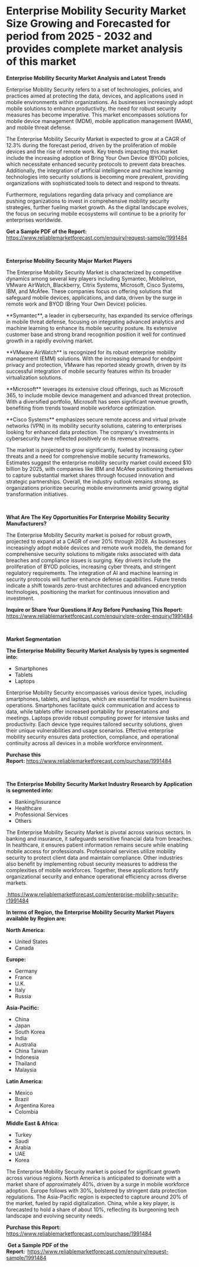 <p><h1>Enterprise Mobility Security Market Size Growing and Forecasted for period from 2025 - 2032 and provides complete market analysis of this market</h1></p><p><strong>Enterprise Mobility Security Market Analysis and Latest Trends</strong></p>
<p><p>Enterprise Mobility Security refers to a set of technologies, policies, and practices aimed at protecting the data, devices, and applications used in mobile environments within organizations. As businesses increasingly adopt mobile solutions to enhance productivity, the need for robust security measures has become imperative. This market encompasses solutions for mobile device management (MDM), mobile application management (MAM), and mobile threat defense.</p><p>The Enterprise Mobility Security Market is expected to grow at a CAGR of 12.3% during the forecast period, driven by the proliferation of mobile devices and the rise of remote work. Key trends impacting this market include the increasing adoption of Bring Your Own Device (BYOD) policies, which necessitate enhanced security protocols to prevent data breaches. Additionally, the integration of artificial intelligence and machine learning technologies into security solutions is becoming more prevalent, providing organizations with sophisticated tools to detect and respond to threats.</p><p>Furthermore, regulations regarding data privacy and compliance are pushing organizations to invest in comprehensive mobility security strategies, further fueling market growth. As the digital landscape evolves, the focus on securing mobile ecosystems will continue to be a priority for enterprises worldwide.</p></p>
<p><strong>Get a Sample PDF of the Report:&nbsp;</strong> <a href="https://www.reliablemarketforecast.com/enquiry/request-sample/1991484?utm_campaign=3013&utm_medium=2&utm_source=Github&utm_content=ia&utm_term=19042025&utm_id=enterprise-mobility-security">https://www.reliablemarketforecast.com/enquiry/request-sample/1991484</a></p>
<p>&nbsp;</p>
<p><strong>Enterprise Mobility Security Major Market Players</strong></p>
<p><p>The Enterprise Mobility Security Market is characterized by competitive dynamics among several key players including Symantec, MobileIron, VMware AirWatch, Blackberry, Citrix Systems, Microsoft, Cisco Systems, IBM, and McAfee. These companies focus on offering solutions that safeguard mobile devices, applications, and data, driven by the surge in remote work and BYOD (Bring Your Own Device) policies.</p><p>**Symantec**, a leader in cybersecurity, has expanded its service offerings in mobile threat defense, focusing on integrating advanced analytics and machine learning to enhance its mobile security posture. Its extensive customer base and strong brand recognition position it well for continued growth in a rapidly evolving market.</p><p>**VMware AirWatch** is recognized for its robust enterprise mobility management (EMM) solutions. With the increasing demand for endpoint privacy and protection, VMware has reported steady growth, driven by its successful integration of mobile security features within its broader virtualization solutions.</p><p>**Microsoft** leverages its extensive cloud offerings, such as Microsoft 365, to include mobile device management and advanced threat protection. With a diversified portfolio, Microsoft has seen significant revenue growth, benefiting from trends toward mobile workforce optimization. </p><p>**Cisco Systems** emphasizes secure remote access and virtual private networks (VPN) in its mobility security solutions, catering to enterprises looking for enhanced data protection. The company's investments in cybersecurity have reflected positively on its revenue streams.</p><p>The market is projected to grow significantly, fueled by increasing cyber threats and a need for comprehensive mobile security frameworks. Estimates suggest the enterprise mobility security market could exceed $10 billion by 2025, with companies like IBM and McAfee positioning themselves to capture substantial market shares through focused innovation and strategic partnerships. Overall, the industry outlook remains strong, as organizations prioritize securing mobile environments amid growing digital transformation initiatives.</p></p>
<p>&nbsp;</p>
<p><strong>What Are The Key Opportunities For Enterprise Mobility Security Manufacturers?</strong></p>
<p><p>The Enterprise Mobility Security market is poised for robust growth, projected to expand at a CAGR of over 20% through 2028. As businesses increasingly adopt mobile devices and remote work models, the demand for comprehensive security solutions to mitigate risks associated with data breaches and compliance issues is surging. Key drivers include the proliferation of BYOD policies, increasing cyber threats, and stringent regulatory requirements. The integration of AI and machine learning in security protocols will further enhance defense capabilities. Future trends indicate a shift towards zero-trust architectures and advanced encryption technologies, positioning the market for continuous innovation and investment.</p></p>
<p><strong>Inquire or Share Your Questions If Any Before Purchasing This Report:</strong> <a href="https://www.reliablemarketforecast.com/enquiry/pre-order-enquiry/1991484?utm_campaign=3013&utm_medium=2&utm_source=Github&utm_content=ia&utm_term=19042025&utm_id=enterprise-mobility-security">https://www.reliablemarketforecast.com/enquiry/pre-order-enquiry/1991484</a></p>
<p>&nbsp;</p>
<p><strong>Market Segmentation</strong></p>
<p><strong>The Enterprise Mobility Security Market Analysis by types is segmented into:</strong></p>
<p><ul><li>Smartphones</li><li>Tablets</li><li>Laptops</li></ul></p>
<p><p>Enterprise Mobility Security encompasses various device types, including smartphones, tablets, and laptops, which are essential for modern business operations. Smartphones facilitate quick communication and access to data, while tablets offer increased portability for presentations and meetings. Laptops provide robust computing power for intensive tasks and productivity. Each device type requires tailored security solutions, given their unique vulnerabilities and usage scenarios. Effective enterprise mobility security ensures data protection, compliance, and operational continuity across all devices in a mobile workforce environment.</p></p>
<p><strong>Purchase this Report:&nbsp;</strong><a href="https://www.reliablemarketforecast.com/purchase/1991484?utm_campaign=3013&utm_medium=2&utm_source=Github&utm_content=ia&utm_term=19042025&utm_id=enterprise-mobility-security">https://www.reliablemarketforecast.com/purchase/1991484</a></p>
<p>&nbsp;</p>
<p><strong>The Enterprise Mobility Security Market Industry Research by Application is segmented into:</strong></p>
<p><ul><li>Banking/Insurance</li><li>Healthcare</li><li>Professional Services</li><li>Others</li></ul></p>
<p><p>The Enterprise Mobility Security Market is pivotal across various sectors. In banking and insurance, it safeguards sensitive financial data from breaches. In healthcare, it ensures patient information remains secure while enabling mobile access for professionals. Professional services utilize mobility security to protect client data and maintain compliance. Other industries also benefit by implementing robust security measures to address the complexities of mobile workforces. Together, these applications fortify organizational security and enhance operational efficiency across diverse markets.</p></p>
<p><a href="https://www.reliablemarketforecast.com/enterprise-mobility-security-r1991484?utm_campaign=3013&utm_medium=2&utm_source=Github&utm_content=ia&utm_term=19042025&utm_id=enterprise-mobility-security">&nbsp;https://www.reliablemarketforecast.com/enterprise-mobility-security-r1991484</a></p>
<p><strong>In terms of Region, the Enterprise Mobility Security Market Players available by Region are:</strong></p>
<p>
    <p> <strong> North America: </strong>
        <ul>
            <li>United States</li>
            <li>Canada</li>
        </ul>
        </p> 
    <p> <strong> Europe: </strong>
        <ul>
            <li>Germany</li>
            <li>France</li>
            <li>U.K.</li>
            <li>Italy</li>
            <li>Russia</li>
        </ul>
        </p> 
    <p> <strong> Asia-Pacific: </strong>
        <ul>
            <li>China</li>
            <li>Japan</li>
            <li>South Korea</li>
            <li>India</li>
            <li>Australia</li>
            <li>China Taiwan</li>
            <li>Indonesia</li>
            <li>Thailand</li>
            <li>Malaysia</li>
        </ul>
        </p> 
    <p> <strong> Latin America: </strong>
        <ul>
            <li>Mexico</li>
            <li>Brazil</li>
            <li>Argentina Korea</li>
            <li>Colombia</li>
        </ul>
        </p> 
    <p> <strong> Middle East & Africa: </strong>
        <ul>
            <li>Turkey</li>
            <li>Saudi</li>
            <li>Arabia</li>
            <li>UAE</li>
            <li>Korea</li>
        </ul>
    </p>
    </p>
<p><p>The Enterprise Mobility Security market is poised for significant growth across various regions. North America is anticipated to dominate with a market share of approximately 40%, driven by a surge in mobile workforce adoption. Europe follows with 30%, bolstered by stringent data protection regulations. The Asia-Pacific region is expected to capture around 20% of the market, fueled by rapid digitalization. China, while a key player, is forecasted to hold a share of about 10%, reflecting its burgeoning tech landscape and evolving security needs.</p></p>
<p><strong>Purchase this Report: </strong><a href="https://www.reliablemarketforecast.com/purchase/1991484?utm_campaign=3013&utm_medium=2&utm_source=Github&utm_content=ia&utm_term=19042025&utm_id=enterprise-mobility-security">https://www.reliablemarketforecast.com/purchase/1991484</a></p>
<p>&nbsp;<strong>Get a Sample PDF of the Report:&nbsp;&nbsp;</strong><a href="https://www.reliablemarketforecast.com/enquiry/request-sample/1991484?utm_campaign=3013&utm_medium=2&utm_source=Github&utm_content=ia&utm_term=19042025&utm_id=enterprise-mobility-security">https://www.reliablemarketforecast.com/enquiry/request-sample/1991484</a></p>
<p><strong></strong></p>
<p><p></p><p></p><p></p></p>